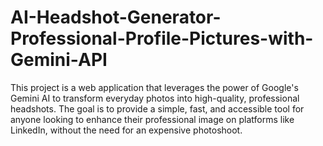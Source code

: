 # AI-Headshot-Generator-Professional-Profile-Pictures-with-Gemini-API
This project is a web application that leverages the power of Google's Gemini AI to transform everyday photos into high-quality, professional headshots. The goal is to provide a simple, fast, and accessible tool for anyone looking to enhance their professional image on platforms like LinkedIn, without the need for an expensive photoshoot. 
